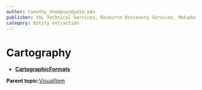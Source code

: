 ```yaml
---
author: timothy.thompson@yale.edu
publisher: YUL Technical Services, Resource Discovery Services, Metadata Services Unit
category: Entity extraction
---
```


# Cartography

-   **[CartographicFormats](../../concepts/supertypes/cartographicformats.md)**  


**Parent topic:**[VisualItem](../../concepts/supertypes/visualitem.md)

